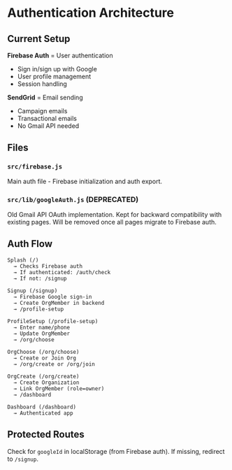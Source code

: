 # Authentication Architecture

## Current Setup

**Firebase Auth** = User authentication
- Sign in/sign up with Google
- User profile management
- Session handling

**SendGrid** = Email sending
- Campaign emails
- Transactional emails
- No Gmail API needed

## Files

### `src/firebase.js`
Main auth file - Firebase initialization and auth export.

### `src/lib/googleAuth.js` (DEPRECATED)
Old Gmail API OAuth implementation.
Kept for backward compatibility with existing pages.
Will be removed once all pages migrate to Firebase auth.

## Auth Flow

```
Splash (/) 
  → Checks Firebase auth
  → If authenticated: /auth/check
  → If not: /signup

Signup (/signup)
  → Firebase Google sign-in
  → Create OrgMember in backend
  → /profile-setup

ProfileSetup (/profile-setup)
  → Enter name/phone
  → Update OrgMember
  → /org/choose

OrgChoose (/org/choose)
  → Create or Join Org
  → /org/create or /org/join

OrgCreate (/org/create)
  → Create Organization
  → Link OrgMember (role=owner)
  → /dashboard

Dashboard (/dashboard)
  → Authenticated app
```

## Protected Routes

Check for `googleId` in localStorage (from Firebase auth).
If missing, redirect to `/signup`.

